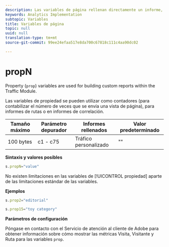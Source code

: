 ```yaml
---
description: Las variables de página rellenan directamente un informe, como pageName, Props de lista, Variables de lista, etc.
keywords: Analytics Implementation
subtopic: Variables
title: Variables de página
topic: null
uuid: null
translation-type: tm+mt
source-git-commit: 99ee24efaa517e8da700c67818c111c4aa90dc02

---
```



# propN

Property (`prop`) variables are used for building custom reports within the Traffic Module.


<!-- 

propN.xml

 -->

Las variables de propiedad se pueden utilizar como contadores (para contabilizar el número de veces que se envía una vista de página), para informes de rutas o en informes de correlación.

| Tamaño máximo | Parámetro depurador | Informes rellenados | Valor predeterminado |
|---|---|---|---|
| 100 bytes | c1 - c75 | Tráfico personalizado | "" |

**Sintaxis y valores posibles**

```js
s.propN="value"
```

No existen limitaciones en las variables de [!UICONTROL propiedad] aparte de las limitaciones estándar de las variables.

**Ejemplos**

```js
s.prop2="editorial" 
```

```js
s.prop15="toy category"
```

**Parámetros de configuración**

Póngase en contacto con el Servicio de atención al cliente de Adobe para obtener información sobre cómo mostrar las métricas Visita, Visitante y Ruta para las variables `prop`.
